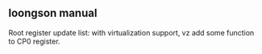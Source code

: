 ## loongson manual
Root register update list: with virtualization support, vz add some function to CP0 register.
